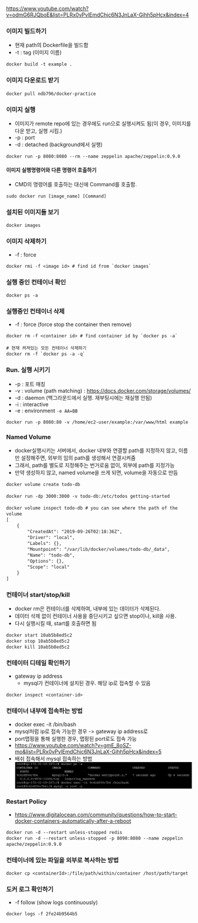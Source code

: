 https://www.youtube.com/watch?v=odmG6RJQboE&list=PLRx0vPvlEmdChjc6N3JnLaX-Gihh5pHcx&index=4

### 이미지 빌드하기
- 현재 path의 Dockerfile을 빌드함
- -t : tag (이미지 이름)
```
docker build -t example .
```

### 이미지 다운로드 받기
```
docker pull ndb796/docker-practice
```

### 이미지 실행
- 이미지가 remote repo에 있는 경우에도 run으로 실행시켜도 됨(이 경우, 이미지를 다운 받고, 실행 시킴.)
- -p : port
- -d : detached (background에서 실행)
```
docker run -p 8080:8080 --rm --name zeppelin apache/zeppelin:0.9.0
```

#### 이미지 실행명령어와 다른 명령어 호출하기
- CMD의 명령어를 호출하는 대신에 Command를 호출함.
```shell
sudo docker run [image_name] [Command]
```

### 설치된 이미지들 보기
```
docker images
```

### 이미지 삭제하기
- -f : force
```
docker rmi -f <image id> # find id from `docker images`
```

### 실행 중인 컨테이너 확인
```
docker ps -a
```

### 실행중인 컨테이너 삭제
- -f : force (force stop the container then remove)
```
docker rm -f <container id> # find container id by `docker ps -a`

# 현재 켜져있는 모든 컨테이너 삭제하기
docker rm -f `docker ps -a -q`
```

### Run. 실행 시키기
- -p : 포트 매칭
- -v : volume (path matching) : https://docs.docker.com/storage/volumes/
- -d : daemon (백그라운드에서 실행. 재부팅시에는 재실행 안됨)
- -i : interactive
- -e : environment `-e AA=BB`
```
docker run -p 8080:80 -v /home/ec2-user/example:/var/www/html example
```

### Named Volume
- docker실행시키는 서버에서, docker 내부와 연결할 path를 지정하지 않고, 이름만 설정해주면, 외부의 임의 path를 생성해서 연결시켜줌
- 그래서, path를 별도로 지정해주는 번거로움 없이, 외부에 path를 지정가능
- 만약 생성하지 않고, named volume을 쓰게 되면, volume을 자동으로 만듬
```
docker volume create todo-db

docker run -dp 3000:3000 -v todo-db:/etc/todos getting-started

docker volume inspect todo-db # you can see where the path of the volume
[
    {
        "CreatedAt": "2019-09-26T02:18:36Z",
        "Driver": "local",
        "Labels": {},
        "Mountpoint": "/var/lib/docker/volumes/todo-db/_data",
        "Name": "todo-db",
        "Options": {},
        "Scope": "local"
    }
]
```



### 컨테이너 start/stop/kill
- docker rm은 컨테이너를 삭제하여, 내부에 있는 데이터가 삭제된다.
- 데이터 삭제 없이 컨테이너 사용을 중단시키고 싶으면 stop이나, kill을 사용.
- 다시 실행시킬 때, start를 호출하면 됨
```
docker start 10ab5b8ed5c2
docker stop 10ab5b8ed5c2
docker kill 10ab5b8ed5c2
```

### 컨테이터 디테일 확인하기
- gateway ip address
  - mysql가 컨테이너에 설치된 경우. 해당 ip로 접속할 수 있음

```
docker inspect <container-id>
```

### 컨테이너 내부에 접속하는 방법
- docker exec -it <container-id> /bin/bash
- mysql처럼 ip로 접속 가능한 경우 -> gateway ip address로
- port맵핑을 통해 실행한 경우, 맵핑된 port로도 접속 가능
- https://www.youtube.com/watch?v=gmE_8oSZ-mo&list=PLRx0vPvlEmdChjc6N3JnLaX-Gihh5pHcx&index=5
- 배쉬 접속해서 mysql 접속하는 방법
  ![dd](img/connect-bash.jpg)


### Restart Policy
- https://www.digitalocean.com/community/questions/how-to-start-docker-containers-automatically-after-a-reboot
```
docker run -d --restart unless-stopped redis
docker run -d --restart unless-stopped -p 8090:8080 --name zeppelin apache/zeppelin:0.9.0
```


### 컨테이너에 있는 파일을 외부로 복사하는 방법
```
docker cp <containerId>:/file/path/within/container /host/path/target
```

### 도커 로그 확인하기
- -f follow (show logs continuously)
```shell
docker logs -f 2fe24b9564b5
```